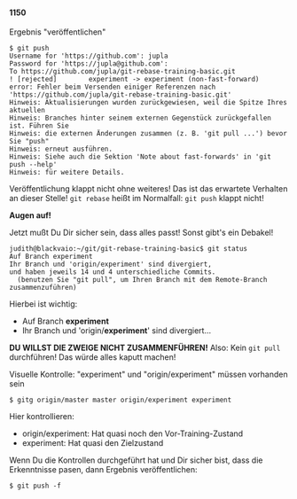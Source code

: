 #### 1150

Ergebnis "veröffentlichen"

```
$ git push
Username for 'https://github.com': jupla
Password for 'https://jupla@github.com':
To https://github.com/jupla/git-rebase-training-basic.git
! [rejected]        experiment -> experiment (non-fast-forward)
error: Fehler beim Versenden einiger Referenzen nach 'https://github.com/jupla/git-rebase-training-basic.git'
Hinweis: Aktualisierungen wurden zurückgewiesen, weil die Spitze Ihres aktuellen
Hinweis: Branches hinter seinem externen Gegenstück zurückgefallen ist. Führen Sie
Hinweis: die externen Änderungen zusammen (z. B. 'git pull ...') bevor Sie "push"
Hinweis: erneut ausführen.
Hinweis: Siehe auch die Sektion 'Note about fast-forwards' in 'git push --help'
Hinweis: für weitere Details.
```

Veröffentlichung klappt nicht ohne weiteres!
Das ist das erwartete Verhalten an dieser Stelle!
`git rebase` heißt im Normalfall: `git push` klappt nicht!

**Augen auf!**

Jetzt mußt Du Dir sicher sein, dass alles passt!
Sonst gibt's ein Debakel!

```
judith@blackvaio:~/git/git-rebase-training-basic$ git status
Auf Branch experiment
Ihr Branch und 'origin/experiment' sind divergiert,
und haben jeweils 14 und 4 unterschiedliche Commits.
  (benutzen Sie "git pull", um Ihren Branch mit dem Remote-Branch zusammenzuführen)
```

Hierbei ist wichtig:
- Auf Branch **experiment**
- Ihr Branch und 'origin/**experiment**' sind divergiert...

**DU WILLST DIE ZWEIGE NICHT ZUSAMMENFÜHREN!** Also: Kein `git pull` durchführen!
Das würde alles kaputt machen!


Visuelle Kontrolle: "experiment" und "origin/experiment" müssen vorhanden sein

```
$ gitg origin/master master origin/experiment experiment
```

Hier kontrollieren:

- origin/experiment: Hat quasi noch den Vor-Training-Zustand
- experiment: Hat quasi den Zielzustand

Wenn Du die Kontrollen durchgeführt hat und Dir sicher bist,
dass die Erkenntnisse pasen, dann Ergebnis veröffentlichen:

```
$ git push -f
```

